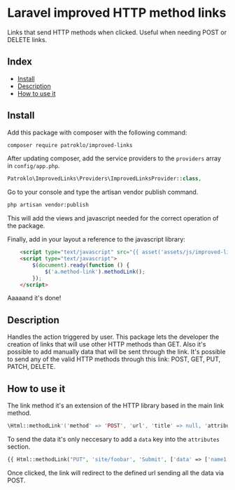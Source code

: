 # Laravel improved HTTP method links

Links that send HTTP methods when clicked. Useful when needing POST or DELETE links.

## Index

* [Install](#install)
* [Description](#description)
* [How to use it](#how-to-use-it)


## Install

Add this package with composer with the following command:

```bash
composer require patroklo/improved-links
```

After updating composer, add the service providers to the `providers` array in `config/app.php`.

```php
Patroklo\ImprovedLinks\Providers\ImprovedLinksProvider::class,
```

Go to your console and type the artisan vendor publish command.

```bash
php artisan vendor:publish
```

This will add the views and javascript needed for the correct operation of the package.

Finally, add in your layout a reference to the javascript library:

```html
    <script type="text/javascript" src="{{ asset('assets/js/improved-links.js') }}"></script>
    <script type="text/javascript">
        $(document).ready(function () {
            $('a.method-link').methodLink();
        });
    </script>
```

Aaaaand it's done! 


## Description

Handles the action triggered by user.
This package lets the developer the creation of links that will use other HTTP methods than GET. Also it's possible to add manually data that will be sent through the link.
It's possible to send any of the valid HTTP methods through this link: POST, GET, PUT, PATCH, DELETE.


## How to use it

The link method it's an extension of the HTTP library based in the main link method.

```php
\Html::methodLink'('method' => 'POST', 'url', 'title' => null, 'attributes' => [], 'secure' => null, 'escape' => true);
```

To send the data it's only neccesary to add a `data` key into the `attributes` section.

```php
{{ Html::methodLink("PUT", 'site/foobar', 'Submit', ['data' => ['name1' => 'value1, 'name2' => 'value2']]) }}
```

Once clicked, the link will redirect to the defined url sending all the data via POST.
